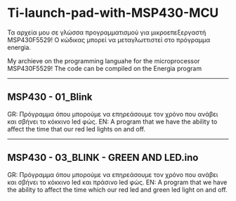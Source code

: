 # Ti-launch-pad-with-MSP430-MCU 

Τα αρχεία μου σε γλώσσα προγραμματισμού για μικροεπεξεργαστή MSP430F5529!
Ο κώδικας μπορεί να μεταγλωττιστεί στο πρόγραμμα energia.

My archieve on the programming languahe for the microprocessor MSP430F5529!
The code can be compiled on the Energia program



---------------------------------------------------------------------------------------------------------------------------------------------------------------------------------
MSP430 - 01_Blink
---------------------------------------------------------------------------------------------------------------------------------------------------------------------------------
GR: Πρόγραμμα όπου μπορούμε να επηρεάσουμε τον χρόνο που ανάβει και σβήνει το κόκκινο led φώς.
EN: A program that we have the ability to affect the time that our red led lights on and off.

---------------------------------------------------------------------------------------------------------------------------------------------------------------------------------
MSP430 - 03_BLINK - GREEN AND LED.ino
---------------------------------------------------------------------------------------------------------------------------------------------------------------------------------
GR: Πρόγραμμα όπου μπορούμε να επηρεάσουμε τον χρόνο που ανάβει και σβήνει το κόκκινο led και πράσινο led φώς.
EN: A program that we have the ability to affect the time which our red led and green led light on and off.
